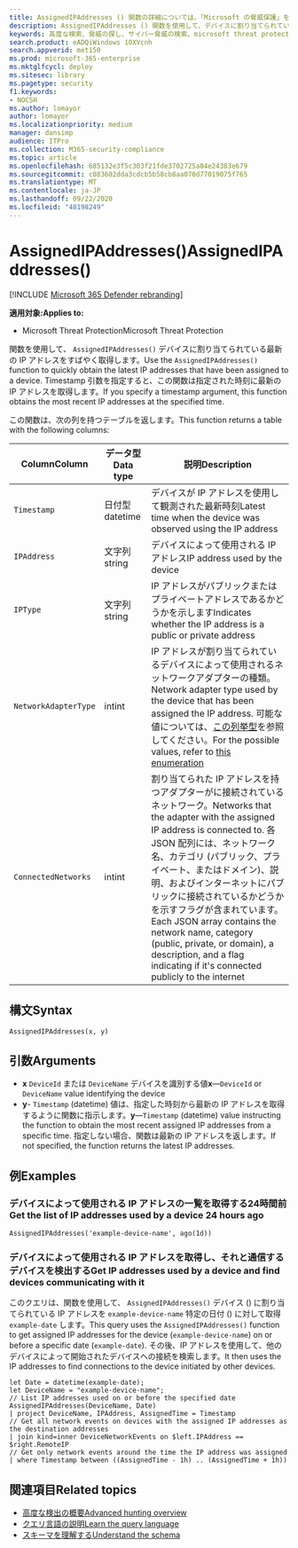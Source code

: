 ```yaml
---
title: AssignedIPAddresses () 関数の詳細については、「Microsoft の脅威保護」をお探しください。
description: AssignedIPAddresses () 関数を使用して、デバイスに割り当てられている最新の IP アドレスを取得する方法について説明します。
keywords: 高度な検索、脅威の探し、サイバー脅威の検索、microsoft threat protection、microsoft 365、mtp、m365、search、query、テレメトリ、スキーマ参照、kusto、FileProfile、file profile、function、エンリッチメント
search.product: eADQiWindows 10XVcnh
search.appverid: met150
ms.prod: microsoft-365-enterprise
ms.mktglfcycl: deploy
ms.sitesec: library
ms.pagetype: security
f1.keywords:
- NOCSH
ms.author: lomayor
author: lomayor
ms.localizationpriority: medium
manager: dansimp
audience: ITPro
ms.collection: M365-security-compliance
ms.topic: article
ms.openlocfilehash: 685132e3f5c303f21fde3702725a84e24383e679
ms.sourcegitcommit: c083602dda3cdcb5b58cb8aa070d77019075f765
ms.translationtype: MT
ms.contentlocale: ja-JP
ms.lasthandoff: 09/22/2020
ms.locfileid: "48198249"
---
```

# <a name="assignedipaddresses"></a><span data-ttu-id="30616-104">AssignedIPAddresses()</span><span class="sxs-lookup"><span data-stu-id="30616-104">AssignedIPAddresses()</span></span>

[!INCLUDE [Microsoft 365 Defender rebranding](../includes/microsoft-defender.md)]


<span data-ttu-id="30616-105">**適用対象:**</span><span class="sxs-lookup"><span data-stu-id="30616-105">**Applies to:**</span></span>
- <span data-ttu-id="30616-106">Microsoft Threat Protection</span><span class="sxs-lookup"><span data-stu-id="30616-106">Microsoft Threat Protection</span></span>

<span data-ttu-id="30616-107">関数を使用して、 `AssignedIPAddresses()` デバイスに割り当てられている最新の IP アドレスをすばやく取得します。</span><span class="sxs-lookup"><span data-stu-id="30616-107">Use the `AssignedIPAddresses()` function to quickly obtain the latest IP addresses that have been assigned to a device.</span></span> <span data-ttu-id="30616-108">Timestamp 引数を指定すると、この関数は指定された時刻に最新の IP アドレスを取得します。</span><span class="sxs-lookup"><span data-stu-id="30616-108">If you specify a timestamp argument, this function obtains the most recent IP addresses at the specified time.</span></span> 

<span data-ttu-id="30616-109">この関数は、次の列を持つテーブルを返します。</span><span class="sxs-lookup"><span data-stu-id="30616-109">This function returns a table with the following columns:</span></span>

| <span data-ttu-id="30616-110">Column</span><span class="sxs-lookup"><span data-stu-id="30616-110">Column</span></span> | <span data-ttu-id="30616-111">データ型</span><span class="sxs-lookup"><span data-stu-id="30616-111">Data type</span></span> | <span data-ttu-id="30616-112">説明</span><span class="sxs-lookup"><span data-stu-id="30616-112">Description</span></span> |
|------------|-------------|-------------|
| `Timestamp` | <span data-ttu-id="30616-113">日付型</span><span class="sxs-lookup"><span data-stu-id="30616-113">datetime</span></span> | <span data-ttu-id="30616-114">デバイスが IP アドレスを使用して観測された最新時刻</span><span class="sxs-lookup"><span data-stu-id="30616-114">Latest time when the device was observed using the IP address</span></span> |
| `IPAddress` | <span data-ttu-id="30616-115">文字列</span><span class="sxs-lookup"><span data-stu-id="30616-115">string</span></span> | <span data-ttu-id="30616-116">デバイスによって使用される IP アドレス</span><span class="sxs-lookup"><span data-stu-id="30616-116">IP address used by the device</span></span> |
| `IPType` | <span data-ttu-id="30616-117">文字列</span><span class="sxs-lookup"><span data-stu-id="30616-117">string</span></span> | <span data-ttu-id="30616-118">IP アドレスがパブリックまたはプライベートアドレスであるかどうかを示します</span><span class="sxs-lookup"><span data-stu-id="30616-118">Indicates whether the IP address is a public or private address</span></span> |
| `NetworkAdapterType` | <span data-ttu-id="30616-119">int</span><span class="sxs-lookup"><span data-stu-id="30616-119">int</span></span> | <span data-ttu-id="30616-120">IP アドレスが割り当てられているデバイスによって使用されるネットワークアダプターの種類。</span><span class="sxs-lookup"><span data-stu-id="30616-120">Network adapter type used by the device that has been assigned the IP address.</span></span> <span data-ttu-id="30616-121">可能な値については、[この列挙型](https://docs.microsoft.com/dotnet/api/system.net.networkinformation.networkinterfacetype)を参照してください。</span><span class="sxs-lookup"><span data-stu-id="30616-121">For the possible values, refer to [this enumeration](https://docs.microsoft.com/dotnet/api/system.net.networkinformation.networkinterfacetype)</span></span> |
| `ConnectedNetworks` | <span data-ttu-id="30616-122">int</span><span class="sxs-lookup"><span data-stu-id="30616-122">int</span></span> | <span data-ttu-id="30616-123">割り当てられた IP アドレスを持つアダプターがに接続されているネットワーク。</span><span class="sxs-lookup"><span data-stu-id="30616-123">Networks that the adapter with the assigned IP address is connected to.</span></span> <span data-ttu-id="30616-124">各 JSON 配列には、ネットワーク名、カテゴリ (パブリック、プライベート、またはドメイン)、説明、およびインターネットにパブリックに接続されているかどうかを示すフラグが含まれています。</span><span class="sxs-lookup"><span data-stu-id="30616-124">Each JSON array contains the network name, category (public, private, or domain), a description, and a flag indicating if it's connected publicly to the internet</span></span> |

## <a name="syntax"></a><span data-ttu-id="30616-125">構文</span><span class="sxs-lookup"><span data-stu-id="30616-125">Syntax</span></span>

```kusto
AssignedIPAddresses(x, y)
```

## <a name="arguments"></a><span data-ttu-id="30616-126">引数</span><span class="sxs-lookup"><span data-stu-id="30616-126">Arguments</span></span>

- <span data-ttu-id="30616-127">**x** `DeviceId` または `DeviceName` デバイスを識別する値</span><span class="sxs-lookup"><span data-stu-id="30616-127">**x**—`DeviceId` or `DeviceName` value identifying the device</span></span>
- <span data-ttu-id="30616-128">**y**- `Timestamp` (datetime) 値は、指定した時刻から最新の IP アドレスを取得するように関数に指示します。</span><span class="sxs-lookup"><span data-stu-id="30616-128">**y**—`Timestamp` (datetime) value instructing the function to obtain the most recent assigned IP addresses from a specific time.</span></span> <span data-ttu-id="30616-129">指定しない場合、関数は最新の IP アドレスを返します。</span><span class="sxs-lookup"><span data-stu-id="30616-129">If not specified, the function returns the latest IP addresses.</span></span>

## <a name="examples"></a><span data-ttu-id="30616-130">例</span><span class="sxs-lookup"><span data-stu-id="30616-130">Examples</span></span>

### <a name="get-the-list-of-ip-addresses-used-by-a-device-24-hours-ago"></a><span data-ttu-id="30616-131">デバイスによって使用される IP アドレスの一覧を取得する24時間前</span><span class="sxs-lookup"><span data-stu-id="30616-131">Get the list of IP addresses used by a device 24 hours ago</span></span>

```kusto
AssignedIPAddresses('example-device-name', ago(1d))
```

### <a name="get-ip-addresses-used-by-a-device-and-find-devices-communicating-with-it"></a><span data-ttu-id="30616-132">デバイスによって使用される IP アドレスを取得し、それと通信するデバイスを検出する</span><span class="sxs-lookup"><span data-stu-id="30616-132">Get IP addresses used by a device and find devices communicating with it</span></span>
<span data-ttu-id="30616-133">このクエリは、関数を使用して、 `AssignedIPAddresses()` デバイス () に割り当てられている IP アドレスを `example-device-name` 特定の日付 () に対して取得 `example-date` します。</span><span class="sxs-lookup"><span data-stu-id="30616-133">This query uses the `AssignedIPAddresses()` function to get assigned IP addresses for the device (`example-device-name`) on or before a specific date (`example-date`).</span></span> <span data-ttu-id="30616-134">その後、IP アドレスを使用して、他のデバイスによって開始されたデバイスへの接続を検索します。</span><span class="sxs-lookup"><span data-stu-id="30616-134">It then uses the IP addresses to find connections to the device initiated by other devices.</span></span> 

```kusto
let Date = datetime(example-date);
let DeviceName = "example-device-name";
// List IP addresses used on or before the specified date
AssignedIPAddresses(DeviceName, Date)
| project DeviceName, IPAddress, AssignedTime = Timestamp 
// Get all network events on devices with the assigned IP addresses as the destination addresses
| join kind=inner DeviceNetworkEvents on $left.IPAddress == $right.RemoteIP
// Get only network events around the time the IP address was assigned
| where Timestamp between ((AssignedTime - 1h) .. (AssignedTime + 1h))
```

## <a name="related-topics"></a><span data-ttu-id="30616-135">関連項目</span><span class="sxs-lookup"><span data-stu-id="30616-135">Related topics</span></span>
- [<span data-ttu-id="30616-136">高度な検出の概要</span><span class="sxs-lookup"><span data-stu-id="30616-136">Advanced hunting overview</span></span>](advanced-hunting-overview.md)
- [<span data-ttu-id="30616-137">クエリ言語の説明</span><span class="sxs-lookup"><span data-stu-id="30616-137">Learn the query language</span></span>](advanced-hunting-query-language.md)
- [<span data-ttu-id="30616-138">スキーマを理解する</span><span class="sxs-lookup"><span data-stu-id="30616-138">Understand the schema</span></span>](advanced-hunting-schema-tables.md)
